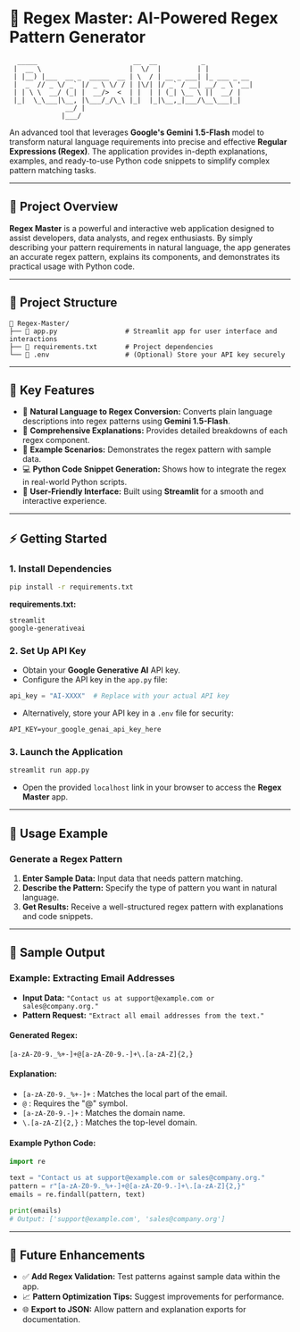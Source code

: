# 🧠 **Regex Master: AI-Powered Regex Pattern Generator**
```
  _____                        __  __           _            
 |  __ \                      |  \/  |         | |           
 | |__) |___  __ _  _____  __ | \  / | __ _ ___| |_ ___ _ __ 
 |  _  // _ \/ _` |/ _ \ \/ / | |\/| |/ _` / __| __/ _ \ '__|
 | | \ \  __/ (_| |  __/>  <  | |  | | (_| \__ \ ||  __/ |   
 |_|  \_\___|\__, |\___/_/\_\ |_|  |_|\__,_|___/\__\___|_|   
              __/ |                                          
             |___/                                           
```
An advanced tool that leverages **Google's Gemini 1.5-Flash** model to transform natural language requirements into precise and effective **Regular Expressions (Regex)**. The application provides in-depth explanations, examples, and ready-to-use Python code snippets to simplify complex pattern matching tasks.

---

## 🚀 **Project Overview**

**Regex Master** is a powerful and interactive web application designed to assist developers, data analysts, and regex enthusiasts. By simply describing your pattern requirements in natural language, the app generates an accurate regex pattern, explains its components, and demonstrates its practical usage with Python code.

---

## 📂 **Project Structure**

```
📁 Regex-Master/
├── 📄 app.py                 # Streamlit app for user interface and interactions
├── 📄 requirements.txt       # Project dependencies
└── 📄 .env                   # (Optional) Store your API key securely
```

---

## 🧠 **Key Features**

- 📝 **Natural Language to Regex Conversion:** Converts plain language descriptions into regex patterns using **Gemini 1.5-Flash**.
- 📖 **Comprehensive Explanations:** Provides detailed breakdowns of each regex component.
- 🧪 **Example Scenarios:** Demonstrates the regex pattern with sample data.
- 💻 **Python Code Snippet Generation:** Shows how to integrate the regex in real-world Python scripts.
- 🎨 **User-Friendly Interface:** Built using **Streamlit** for a smooth and interactive experience.

---

## ⚡ **Getting Started**

### **1. Install Dependencies**

```bash
pip install -r requirements.txt
```

**requirements.txt:**
```text
streamlit
google-generativeai
```

### **2. Set Up API Key**

- Obtain your **Google Generative AI** API key.
- Configure the API key in the `app.py` file:

```python
api_key = "AI-XXXX"  # Replace with your actual API key
```

- Alternatively, store your API key in a `.env` file for security:

```plaintext
API_KEY=your_google_genai_api_key_here
```

### **3. Launch the Application**

```bash
streamlit run app.py
```

- Open the provided `localhost` link in your browser to access the **Regex Master** app.

---

## 🎯 **Usage Example**

### **Generate a Regex Pattern**

1. **Enter Sample Data:** Input data that needs pattern matching.
2. **Describe the Pattern:** Specify the type of pattern you want in natural language.
3. **Get Results:** Receive a well-structured regex pattern with explanations and code snippets.

---

## 📄 **Sample Output**

### **Example: Extracting Email Addresses**

- **Input Data:** `"Contact us at support@example.com or sales@company.org."`
- **Pattern Request:** `"Extract all email addresses from the text."`

#### **Generated Regex:**
```regex
[a-zA-Z0-9._%+-]+@[a-zA-Z0-9.-]+\.[a-zA-Z]{2,}
```

#### **Explanation:**
- `[a-zA-Z0-9._%+-]+` : Matches the local part of the email.
- `@` : Requires the "@" symbol.
- `[a-zA-Z0-9.-]+` : Matches the domain name.
- `\.[a-zA-Z]{2,}` : Matches the top-level domain.

#### **Example Python Code:**
```python
import re

text = "Contact us at support@example.com or sales@company.org."
pattern = r"[a-zA-Z0-9._%+-]+@[a-zA-Z0-9.-]+\.[a-zA-Z]{2,}"
emails = re.findall(pattern, text)

print(emails)
# Output: ['support@example.com', 'sales@company.org']
```

---

## 🔮 **Future Enhancements**

- ✅ **Add Regex Validation:** Test patterns against sample data within the app.
- 📈 **Pattern Optimization Tips:** Suggest improvements for performance.
- 🌐 **Export to JSON:** Allow pattern and explanation exports for documentation.

